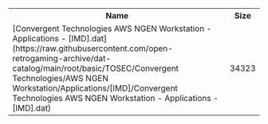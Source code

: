 <table>
<tr><th>Name</th><th>Size</th></tr>
<tr><td>[Convergent Technologies AWS NGEN Workstation - Applications - [IMD].dat](https://raw.githubusercontent.com/open-retrogaming-archive/dat-catalog/main/root/basic/TOSEC/Convergent Technologies/AWS NGEN Workstation/Applications/[IMD]/Convergent Technologies AWS NGEN Workstation - Applications - [IMD].dat)</td><td>34323</td></tr>
</table>
